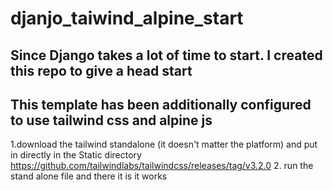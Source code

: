 # djanjo_taiwind_alpine_start

## Since Django takes a lot of time to start. I created this repo to give a head start 

## This template has been additionally configured to use tailwind css and alpine js
1.download the tailwind standalone (it doesn't matter the platform) and put in directly in the Static directory 
https://github.com/tailwindlabs/tailwindcss/releases/tag/v3.2.0
2. run the stand alone file and there it is it works


